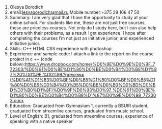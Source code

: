 1. Olesya Borodich
2. email:lesyaborodich@mail.ru
Mobile number:+375 29 168 47 50
3. Summary: I am very glad that I have the opportunity to study at your online school.
For students like me, these are not just free courses, these are priceless courses. Not only do I study here, but I can also help others with their problems, as a result I get experience. I hope after completing the courses I’m not just an initiative junior, and experienced initiative junior.
4. Skills: C++ HTML CSS
experience with photoshop
5. Experience and sample code: I attach a link to the report on the course project in c ++ (code below):https://www.dropbox.com/home/%D0%9E%D0%9E%D0%9F_772303/%D0%91%D0%BE%D1%80%D0%BE%D0%B4%D0%B8%D1%87%20%D0%9E.%D0%98.?preview=(%D0%A1%D1%83%D0%BF%D0%B5%D1%80%D0%BF%D0%B5%D1%80%D0%B5%D0%B4%D0%B5%D0%BB%D0%B0%D0%BD%D0%BD%D0%B0%D1%8F)%D0%9F%D0%93%D0%97_%D0%91%D0%BE%D1%80%D0%BE%D0%B4%D0%B8%D1%87%D0%9E%D0%98_772303.docx
6. Education: Graduated from Gymnasium 1, currently a BSUIR student, graduated from streemline courses, graduated from music school.
7. Level of English: B1, graduated from streemline courses, experience of speaking with a native speaker